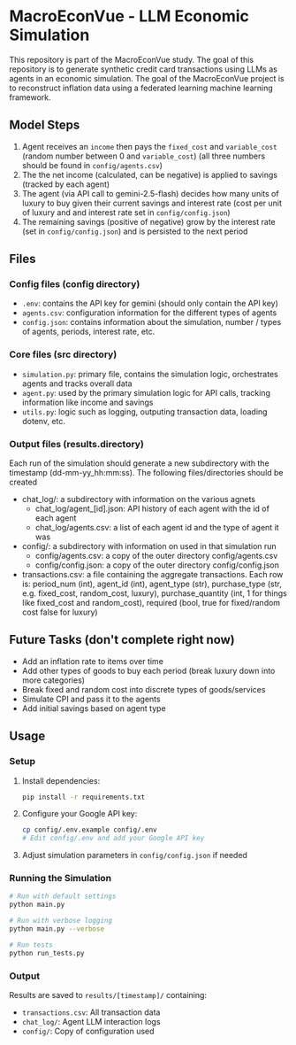 # MacroEconVue - LLM Economic Simulation

This repository is part of the MacroEconVue study. The goal of this repository is to generate synthetic credit card transactions using LLMs as agents in an economic simulation. The goal of the MacroEconVue project is to reconstruct inflation data using a federated learning machine learning framework.

## Model Steps
1. Agent receives an `income` then pays the `fixed_cost` and `variable_cost` (random number between 0 and `variable_cost`) (all three numbers should be found in `config/agents.csv`)
2. The the net income (calculated, can be negative) is applied to savings (tracked by each agent)
3. The agent (via API call to gemini-2.5-flash) decides how many units of luxury to buy given their current savings and interest rate (cost per unit of luxury and and interest rate set in `config/config.json`)
4. The remaining savings (positive of negative) grow by the interest rate (set in `config/config.json`) and is persisted to the next period

## Files
### Config files (config directory)
- `.env`: contains the API key for gemini (should only contain the API key)
- `agents.csv`: configuration information for the different types of agents
- `config.json`: contains information about the simulation, number / types of agents, periods, interest rate, etc.

### Core files (src directory)
- `simulation.py`: primary file, contains the simulation logic, orchestrates agents and tracks overall data
- `agent.py`: used by the primary simulation logic for API calls, tracking information like income and savings
- `utils.py`: logic such as logging, outputing transaction data, loading dotenv, etc.

### Output files (results.directory)
Each run of the simulation should generate a new subdirectory with the timestamp (dd-mm-yy_hh:mm:ss). The following files/directories should be created
- chat_log/: a subdirectory with information on the various agnets
   - chat_log/agent_\[id\].json: API history of each agent with the id of each agent
   - chat_log/agents.csv: a list of each agent id and the type of agent it was 
- config/: a subdirectory with information on used in that simulation run
   - config/agents.csv: a copy of the outer directory config/agents.csv
   - config/config.json: a copy of the outer directory config/config.json
- transactions.csv: a file containing the aggregate transactions. Each row is: period_num (int), agent_id (int), agent_type (str), purchase_type (str, e.g. fixed_cost, random_cost, luxury), purchase_quantity (int, 1 for things like fixed_cost and random_cost), required (bool, true for fixed/random cost false for luxury)

## Future Tasks (don't complete right now)
- Add an inflation rate to items over time
- Add other types of goods to buy each period (break luxury down into more categories)
- Break fixed and random cost into discrete types of goods/services
- Simulate CPI and pass it to the agents
- Add initial savings based on agent type

## Usage

### Setup
1. Install dependencies:
   ```bash
   pip install -r requirements.txt
   ```

2. Configure your Google API key:
   ```bash
   cp config/.env.example config/.env
   # Edit config/.env and add your Google API key
   ```

3. Adjust simulation parameters in `config/config.json` if needed

### Running the Simulation
```bash
# Run with default settings
python main.py

# Run with verbose logging
python main.py --verbose

# Run tests
python run_tests.py
```

### Output
Results are saved to `results/[timestamp]/` containing:
- `transactions.csv`: All transaction data
- `chat_log/`: Agent LLM interaction logs
- `config/`: Copy of configuration used
